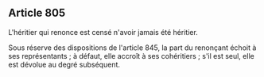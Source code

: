 Article 805
----
L'héritier qui renonce est censé n'avoir jamais été héritier.

Sous réserve des dispositions de l'article 845, la part du renonçant échoit à
ses représentants ; à défaut, elle accroît à ses cohéritiers ; s'il est seul,
elle est dévolue au degré subséquent.
